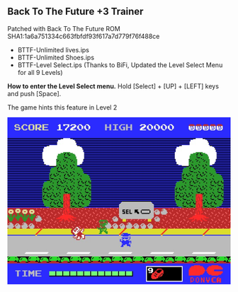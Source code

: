 ## Back To The Future +3 Trainer

Patched with Back To The Future ROM SHA1:1a6a751334c663fbfdf93f617a7d779f76f488ce

- BTTF-Unlimited lives.ips
- BTTF-Unlimited Shoes.ips
- BTTF-Level Select.ips (Thanks to BiFi, Updated the Level Select Menu for all 9 Levels)

**How to enter the Level Select menu.**
Hold [Select] + [UP] + [LEFT] keys and push [Space].

The game hints this feature in Level 2

![alt text](https://github.com/Bagster/Projects/blob/master/MSX/IPS%20Patches/Back%20To%20The%20Future%20%2B3%20Trainer/BTTF.jpg "Ghost Splash Screen")
